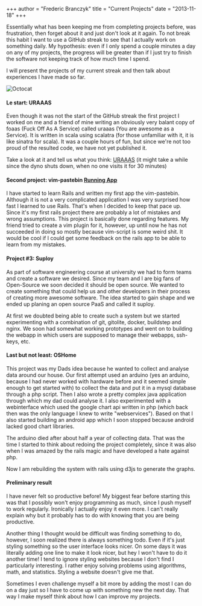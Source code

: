 +++
author = "Frederic Branczyk"
title = "Current Projects"
date = "2013-11-18"
+++

Essentially what has been keeping me from completing projects before, was 
frustration, then forget about it and just don't look at it again. To not break
this habit I want to use a GitHub streak to see that I actually work on 
something daily. My hypothesis: even if I only spend a couple minutes a day on
any of my projects, the progress will be greater than if I just try to finish
the software not keeping track of how much time I spend.

I will present the projects of my current streak and then talk about experiences
I have made so far.

![Octocat](/images/Octocat.jpg)

#### Le start: URAAAS

Even though it was not the start of the GitHub streak the first project I 
worked on me and a friend of mine writing an obviously very balant copy
of foaas (Fuck Off As A Service) called uraaas (You are awesome as a Service).
It is written in scala using scalatra (for those unfamiliar with it, it is
like sinatra for scala). It was a couple hours of fun, but since we're not too
proud of the resulted code, we have not yet published it.

Take a look at it and tell us what you think: 
[URAAAS](http://uraaas.herokuapp.com) (it might take a while since the dyno
shuts down, when no one visits it for 30 minutes)

#### Second project: vim-pastebin [Running App](http://vim-pastebin.herokuapp.com/)

I have started to learn Rails and written my first app the
vim-pastebin. Although it is not a very complicated application I was very
surprised how fast I learned to use Rails. That's when I decided to keep that
pace up. Since it's my first rails project there are probably a lot of mistakes
and wrong assumptions. This project is basically done regarding features.
My friend tried to create a vim plugin for it, however, up until now he has not
succeeded in doing so mostly because vim-script is some weird shit. It would be
cool if I could get some feedback on the rails app to be able to learn from my
mistakes.

#### Project #3: Suploy

As part of software engineering course at university we had to form teams and
create a software we desired. Since my team and I are big fans of Open-Source
we soon decided it should be open source. We wanted to create something
that could help us and other developers in their process of creating more
awesome software. The idea started to gain shape and we ended up planing an
open source PaaS and called it suploy.

At first we doubted being able to create such a system but we started
experimenting with a combination of git, gitolite, docker, buildstep and nginx.
We soon had somewhat working prototypes and went on to building the webapp in
which users are supposed to manage their webapps, ssh-keys, etc.

#### Last but not least: OSHome

This project was my Dads idea because he wanted to collect and analyse data
around our house. Our first attempt used an arduino (yes an arduino, because I 
had never worked with hardware before and it seemed simple enough to get
started with) to collect the data and put it in a mysql database through a php
script. Then I also wrote a pretty complex java application through which my
dad could analyse it. I also experimented with a webinterface which used the
google chart api written in php (which back then was the only language I knew
to write "webservices"). Based on that I also started building an android app
which I soon stopped because android lacked good chart libraries.

The arduino died after about half a year of collecting data. That was the time
I started to think about redoing the project completely, since it was also when
I was amazed by the rails magic and have developed a hate against php.

Now I am rebuilding the system with rails using d3js to generate the graphs.

#### Preliminary result

I have never felt so productive before! My biggest fear before starting this
was that I possibly won't enjoy programming as much, since I push myself to
work regularly. Ironically I actually enjoy it even more. I can't really
explain why but it probably has to do with knowing that you are being
productive.

Another thing I thought would be difficult was finding something to do,
however, I soon realized there is always something todo. Even if it's just
styling something so the user interface looks nicer. On some days it was 
literally adding one line to make it look nicer, but hey I won't have to do it
another time! I tend to ignore styling websites because I don't find I 
particularly interesting. I rather enjoy solving problems using algorithms, 
math, and statistics. Styling a website doesn't give me that.

Sometimes I even challenge myself a bit more by adding the most I can do on a
day just so I have to come up with something new the next day. That way I make
myself think about how I can improve my projects.
